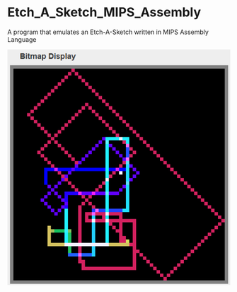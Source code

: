 # Etch_A_Sketch_MIPS_Assembly
A program that emulates an Etch-A-Sketch written in MIPS Assembly Language


![alt text](https://github.com/jvincen/Etch_A_Sketch_MIPS_Assembly/blob/main/Example.png)
